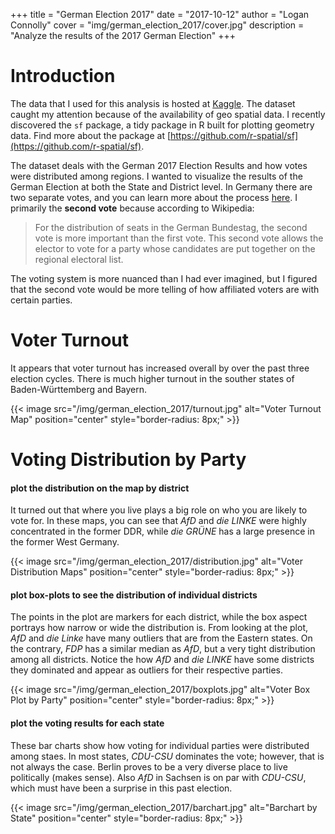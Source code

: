 +++
title = "German Election 2017"
date = "2017-10-12"
author = "Logan Connolly"
cover = "img/german_election_2017/cover.jpg"
description = "Analyze the results of the 2017 German Election"
+++

# Introduction

The data that I used for this analysis is hosted at [Kaggle](https://www.kaggle.com/jenslaufer/german-election-2017). The dataset caught my attention because of the availability of geo spatial data. I recently discovered the `sf` package, a tidy package in R built for plotting geometry data. Find more about the package at [https://github.com/r-spatial/sf](https://github.com/r-spatial/sf).

The dataset deals with the German 2017 Election Results and how votes were distributed among regions. I wanted to visualize the results of the German Election at both the State and District level. In Germany there are two separate votes, and you can learn more about the process [here](https://en.wikipedia.org/wiki/Electoral_system_of_Germany). I primarily the **second vote** because according to Wikipedia:

> For the distribution of seats in the German Bundestag, the second vote is more important than the first vote. This second vote allows the elector to vote for a party whose candidates are put together on the regional electoral list.

The voting system is more nuanced than I had ever imagined, but I figured that the second vote would be more telling of how affiliated voters are with certain parties.


# Voter Turnout

It appears that voter turnout has increased overall by over the past three election cycles. There is much higher turnout in the souther states of Baden-Württemberg and Bayern.

{{< image src="/img/german_election_2017/turnout.jpg" alt="Voter Turnout Map" position="center" style="border-radius: 8px;" >}}


# Voting Distribution by Party


#### plot the distribution on the map by district

It turned out that where you live plays a big role on who you are likely to vote for. In these maps, you can see that *AfD* and *die LINKE* were highly concentrated in the former DDR, while *die GRÜNE* has a large presence in the former West Germany.

{{< image src="/img/german_election_2017/distribution.jpg" alt="Voter Distribution Maps" position="center" style="border-radius: 8px;" >}}


#### plot box-plots to see the distribution of individual districts

The points in the plot are markers for each district, while the box aspect portrays how narrow or wide the distribution is. From looking at the plot, *AfD* and *die Linke* have many outliers that are from the Eastern states. On the contrary, *FDP* has a similar median as *AfD*, but a very tight distribution among all districts. Notice the how *AfD* and *die LINKE* have some districts they dominated and appear as outliers for their respective parties.

{{< image src="/img/german_election_2017/boxplots.jpg" alt="Voter Box Plot by Party" position="center" style="border-radius: 8px;" >}}


#### plot the voting results for each state

These bar charts show how voting for individual parties were distributed among staes. In most states, *CDU-CSU* dominates the vote; however, that is not always the case. Berlin proves to be a very diverse place to live politically (makes sense). Also *AfD* in Sachsen is on par with *CDU-CSU*, which must have been a surprise in this past election.

{{< image src="/img/german_election_2017/barchart.jpg" alt="Barchart by State" position="center" style="border-radius: 8px;" >}}
